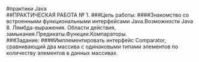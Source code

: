 #практики Java  
##ПРАКТИЧЕСКАЯ РАБОТА № 1.
###Цель работы:
####Знакомство со встроенными функциональными интерфейсами Java.Возможности Java 8. Лямбда-выражения. Области действия, замыкания.Предикаты.Функции.Компараторы.  
###Задание:
####Имплементировать интерфейс Comparator, сравнивающий два массива с одинаковыми типами элементов по количеству элементов в данных массивах.
